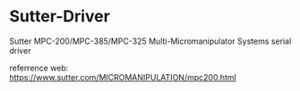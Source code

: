 # Sutter-Driver

Sutter MPC-200/MPC-385/MPC-325 Multi-Micromanipulator Systems serial driver

referrence web:
https://www.sutter.com/MICROMANIPULATION/mpc200.html

